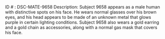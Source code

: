 ID # : DSC-MATE-9658
Description: Subject 9658 appears as a male human with distinctive spots on his face. He wears normal glasses over his brown eyes, and his head appears to be made of an unknown metal that glows purple in certain lighting conditions. Subject 9658 also wears a gold earring and a gold chain as accessories, along with a normal gas mask that covers his face.